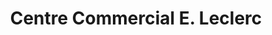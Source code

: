 ---
title: "Centre Commercial E. Leclerc"
url: /vire/centre-commercial-e-leclerc/
shop: supermarché
---